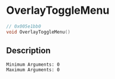 # OverlayToggleMenu
```c
// 0x005e1bb0
void OverlayToggleMenu()
```
## Description
```
Minimum Arguments: 0
Maximum Arguments: 0
```
